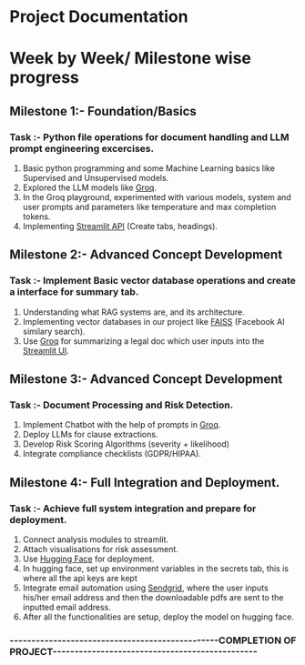 # Project Documentation


# Week by Week/ Milestone wise progress

## **Milestone 1**:- Foundation/Basics
### Task :- Python file operations for document handling and LLM prompt engineering excercises.
1) Basic python programming and some Machine Learning basics like Supervised and Unsupervised models.
2) Explored the LLM models like [Groq](https://console.groq.com/playground).
3) In the Groq playground, experimented with various models, system and user prompts and parameters like temperature and max completion tokens. 
4) Implementing [Streamlit API](https://streamlit.io/) (Create tabs, headings).


## **Milestone 2**:- Advanced Concept Development
### Task :- Implement Basic vector database operations and create a interface for summary tab.
1) Understanding what RAG systems are, and its architecture.
2) Implementing vector databases in our project like [FAISS](https://ai.meta.com/tools/faiss/) (Facebook AI similary search).
3) Use [Groq](https://console.groq.com/playground) for summarizing a legal doc which user inputs into the [Streamlit UI](https://streamlit.io/).


## **Milestone 3**:- Advanced Concept Development
### Task :- Document Processing and Risk Detection.
1) Implement Chatbot with the help of prompts in [Groq](https://console.groq.com/playground).
2) Deploy LLMs for clause extractions.
3) Develop Risk Scoring Algorithms (severity + likelihood)
4) Integrate compliance checklists (GDPR/HIPAA).

## **Milestone 4**:- Full Integration and Deployment.
### Task :- Achieve full system integration and prepare for deployment.
1) Connect analysis modules to streamlit.
2) Attach visualisations for risk assessment.
3) Use [Hugging Face](https://huggingface.co/) for deployment.
4) In hugging face, set up environment variables in the secrets tab, this is where all the api keys are kept
5) Integrate email automation using [Sendgrid](https://sendgrid.com/en-us), where the user inputs his/her email address and then the downloadable pdfs are sent to the inputted email address.
6) After all the functionalities are setup, deploy the model on hugging face.


### ------------------------------------------------COMPLETION OF PROJECT-----------------------------------------------
